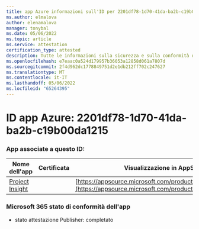 ```yaml
---
title: app Azure informazioni sull'ID per 2201df78-1d70-41da-ba2b-c19b00da1215
ms.author: elmalova
author: elenamalova
manager: tonybal
ms.date: 05/06/2022
ms.topic: article
ms.service: attestation
certification_type: attested
description: Tutte le informazioni sulla sicurezza e sulla conformità disponibili per 2201df78-1d70-41da-ba2b-c19b00da1215.
ms.openlocfilehash: e7eaac0a524d179957b36053a12858d061a7807d
ms.sourcegitcommit: 2f4d962dc1778849751d2e1db212ff702c247627
ms.translationtype: MT
ms.contentlocale: it-IT
ms.lasthandoff: 05/06/2022
ms.locfileid: "65264395"
---
```

# <a name="azure-app-id-2201df78-1d70-41da-ba2b-c19b00da1215"></a>ID app Azure: 2201df78-1d70-41da-ba2b-c19b00da1215


### <a name="apps-associated-with-this-id"></a>App associate a questo ID:
| **Nome dell'app** | **Certificata** | **Visualizzazione in AppSource** |
|--------------|---------------|-----------------------|
| [Project Insight](../forward/WA200003171.md) |  | [https://appsource.microsoft.com/product/office/WA200003171](https://appsource.microsoft.com/product/office/WA200003171) |

### <a name="microsoft-365-app-compliance-status"></a>Microsoft 365 stato di conformità dell'app
- stato attestazione Publisher: completato

